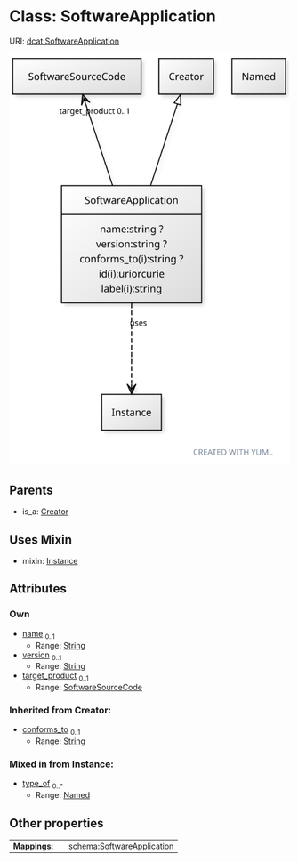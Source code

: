 
# Class: SoftwareApplication



URI: [dcat:SoftwareApplication](http://www.w3.org/ns/dcat#SoftwareApplication)


[![img](images/SoftwareApplication.svg)](images/SoftwareApplication.svg)

## Parents

 *  is_a: [Creator](Creator.md)

## Uses Mixin

 *  mixin: [Instance](Instance.md)

## Attributes


### Own

 * [name](name.md)  <sub>0..1</sub>
     * Range: [String](types/String.md)
 * [version](version.md)  <sub>0..1</sub>
     * Range: [String](types/String.md)
 * [target_product](target_product.md)  <sub>0..1</sub>
     * Range: [SoftwareSourceCode](SoftwareSourceCode.md)

### Inherited from Creator:

 * [conforms_to](conforms_to.md)  <sub>0..1</sub>
     * Range: [String](types/String.md)

### Mixed in from Instance:

 * [type_of](type_of.md)  <sub>0..\*</sub>
     * Range: [Named](Named.md)

## Other properties

|  |  |  |
| --- | --- | --- |
| **Mappings:** | | schema:SoftwareApplication |